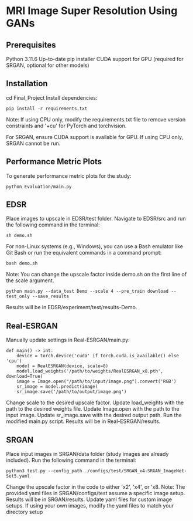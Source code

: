 # MRI Image Super Resolution Using GANs

## Prerequisites

Python 3.11.6
Up-to-date pip installer
CUDA support for GPU (required for SRGAN, optional for other models)
## Installation

cd Final_Project
Install dependencies:
```
pip install -r requirements.txt
```

Note: If using CPU only, modify the requirements.txt file to remove version constraints and '+cu' for PyTorch and torchvision.

For SRGAN, ensure CUDA support is available for GPU. If using CPU only, SRGAN cannot be run.

## Performance Metric Plots

To generate performance metric plots for the study:
```
python Evaluation/main.py
```

## EDSR

Place images to upscale in EDSR/test folder.
Navigate to EDSR/src and run the following command in the terminal:
```
sh demo.sh
```

For non-Linux systems (e.g., Windows), you can use a Bash emulator like Git Bash or run the equivalent commands in a command prompt:
```
bash demo.sh
```

Note: You can change the upscale factor inside demo.sh on the first line of the scale argument.

```
python main.py --data_test Demo --scale 4 --pre_train download --test_only --save_results
```
Results will be in EDSR/experiment/test/results-Demo.

## Real-ESRGAN

Manually update settings in Real-ESRGAN/main.py:
```
def main() -> int:
    device = torch.device('cuda' if torch.cuda.is_available() else 'cpu')
    model = RealESRGAN(device, scale=8)
    model.load_weights('/path/to/weights/RealESRGAN_x8.pth', download=True)
    image = Image.open("/path/to/input/image.png").convert('RGB')
    sr_image = model.predict(image)
    sr_image.save('/path/to/output/image.png')

```

Change scale to the desired upscale factor.
Update load_weights with the path to the desired weights file.
Update Image.open with the path to the input image.
Update sr_image.save with the desired output path.
Run the modified main.py script.
Results will be in Real-ESRGAN/results.

## SRGAN

Place input images in SRGAN/data folder (study images are already included).
Run the following command in the terminal:
```
python3 test.py --config_path ./configs/test/SRGAN_x4-SRGAN_ImageNet-Set5.yaml
```

Change the upscale factor in the code to either 'x2', 'x4', or 'x8.
Note: The provided yaml files in SRGAN/configs/test assume a specific image setup.
Results will be in SRGAN/results. Update yaml files for custom image setups. If using your own images, modify the yaml files to match your directory setup
